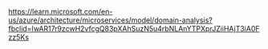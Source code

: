 https://learn.microsoft.com/en-us/azure/architecture/microservices/model/domain-analysis?fbclid=IwAR17r9zcwH2vfcgQ83pXAhSuzN5u4rbNLAnYTPXprJZiiHAjT3iA0Fzz5Ks
